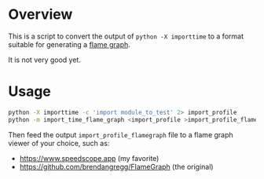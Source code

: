 # Overview

This is a script to convert the output of `python -X importtime` to a format suitable for generating a [flame graph](https://www.brendangregg.com/flamegraphs.html).

It is not very good yet.

# Usage

```bash
python -X importtime -c 'import module_to_test' 2> import_profile
python -m import_time_flame_graph <import_profile >import_profile_flamegraph
```

Then feed the output `import_profile_flamegraph` file to a flame graph viewer of your choice, such as:

* https://www.speedscope.app (my favorite)
* https://github.com/brendangregg/FlameGraph (the original)
